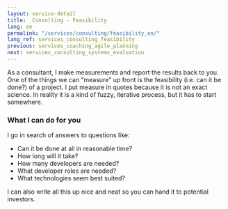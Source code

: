 ```yaml
---
layout: service-detail
title:  Consulting - Feasibility
lang: en
permalink: "/services/consulting/feasibility_en/"
lang_ref: services_consulting_feasibility
previous: services_coaching_agile_planning
next: services_consulting_systems_evaluation
---
```

As a consultant, I make measurements and report the results back to you.  
One of the things we can "measure" up front is the feasibility (i.e. can it be done?) of a project.
I put measure in quotes because it is not an exact science. In reality it is a kind of fuzzy, iterative process, but it has to start somewhere.

### What I can do for you
I go in search of answers to questions like:
- Can it be done at all in reasonable time?
- How long will it take?
- How many developers are needed?
- What developer roles are needed?
- What technologies seem best suited?

I can also write all this up nice and neat so you can hand it to potential investors.
